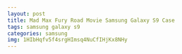 ```yaml
---
layout: post
title: Mad Max Fury Road Movie Samsung Galaxy S9 Case
tags: samsung galaxy s9
categories: samsung
img: 1HIbHqfv5f4srgHImsq4NuCfIHjKx8NHy
---
```

